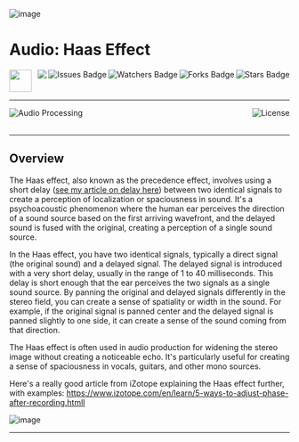 ![image](https://github.com/JDSherbert/Audio-Delay/assets/43964243/6a7b530e-8740-423b-a20b-defd88ea625b)

# Audio: Haas Effect

<!-- Header Start -->
<a href = "https://learn.microsoft.com/en-us/cpp/cpp-language"> <img height="40" img width="40" src="https://cdn.simpleicons.org/c++"> </a>
<img align="right" alt="Stars Badge" src="https://img.shields.io/github/stars/jdsherbert/Audio-Haas-Effect?label=%E2%AD%90"/>
<img align="right" alt="Forks Badge" src="https://img.shields.io/github/forks/jdsherbert/Audio-Haas-Effect?label=%F0%9F%8D%B4"/>
<img align="right" alt="Watchers Badge" src="https://img.shields.io/github/watchers/jdsherbert/Audio-Haas-Effect?label=%F0%9F%91%81%EF%B8%8F"/>
<img align="right" alt="Issues Badge" src="https://img.shields.io/github/issues/jdsherbert/Audio-Haas-Effect?label=%E2%9A%A0%EF%B8%8F"/>
<img align="right" src="https://hits.seeyoufarm.com/api/count/incr/badge.svg?url=https%3A%2F%2Fgithub.com%2FJDSherbert%2FAudio-Haas-Effect%2Fhit-counter%2FREADME&count_bg=%2379C83D&title_bg=%23555555&labelColor=0E1128&title=🔍&style=for-the-badge">
<!-- Header End --> 

-----------------------------------------------------------------------

<a href=""> 
  <img align="left" alt="Audio Processing" src="https://img.shields.io/badge/Audio%20Processing-black?style=for-the-badge&logo=audacity&logoColor=white&color=black&labelColor=black"> </a>
  
<a href="https://choosealicense.com/licenses/mit/"> 
  <img align="right" alt="License" src="https://img.shields.io/badge/License%20:%20MIT-black?style=for-the-badge&logo=mit&logoColor=white&color=black&labelColor=black"> </a>
  
<br></br>

-----------------------------------------------------------------------
## Overview
The Haas effect, also known as the precedence effect, involves using a short delay ([see my article on delay here](https://github.com/JDSherbert/Audio-Delay)) between two identical signals to create a perception of localization or spaciousness in sound. It's a psychoacoustic phenomenon where the human ear perceives the direction of a sound source based on the first arriving wavefront, and the delayed sound is fused with the original, creating a perception of a single sound source.

In the Haas effect, you have two identical signals, typically a direct signal (the original sound) and a delayed signal. The delayed signal is introduced with a very short delay, usually in the range of 1 to 40 milliseconds. This delay is short enough that the ear perceives the two signals as a single sound source. By panning the original and delayed signals differently in the stereo field, you can create a sense of spatiality or width in the sound. For example, if the original signal is panned center and the delayed signal is panned slightly to one side, it can create a sense of the sound coming from that direction.

The Haas effect is often used in audio production for widening the stereo image without creating a noticeable echo. It's particularly useful for creating a sense of spaciousness in vocals, guitars, and other mono sources.

Here's a really good article from iZotope explaining the Haas effect further, with examples:
https://www.izotope.com/en/learn/5-ways-to-adjust-phase-after-recording.htmlI

![image](https://github.com/JDSherbert/Audio-Haas-Effect/assets/43964243/afbaf0b1-29b9-411b-8ce3-6400b7bdde89)


-----------------------------------------------------------------------

